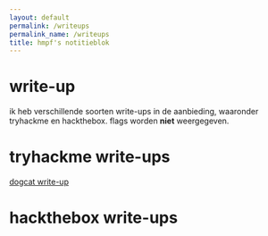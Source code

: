 ```yaml
---
layout: default
permalink: /writeups
permalink_name: /writeups
title: hmpf's notitieblok
---
```


# write-up 
ik heb verschillende soorten write-ups in de aanbieding, waaronder tryhackme en hackthebox. flags worden **niet** weergegeven.

# **tryhackme write-ups**
[dogcat write-up](https://fpmh.github.io/writeups/tryhackme/dogcat.md)


# **hackthebox write-ups**

